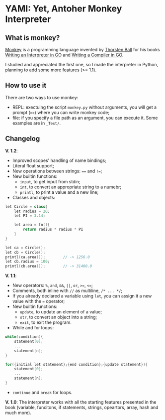 # YAMI: Yet, Antoher Monkey Interpreter

## What is monkey?

[Monkey](https://monkeylang.org) is a programming language invented by [Thorsten Ball](https://thorstenball.com) for his books [Writing an Interpreter in GO](https://interpreterbook.com) and [Writing a Compiler in GO](https://compilerbook.com).

I studied and appreciated the first one, so I made the interpreter in Python, planning to add some more features (>= 1.1). 

## How to use it

There are two ways to use monkey:
- REPL: exectuing the script `monkey.py` without arguments, you will get a prompt (`>>`) where you can write monkey code;
- file: if you specify a file path as an argument, you can execute it. Some examples are in `_Test/`.

## Changelog

**V. 1.2**: 
- Improved scopes' handling of name bindings;
- Literal float support;
- New operations between strings: `==` and `!=`;
- New builtin functions: 
    - `input`, to get input from stdin;
    - `int`, to convert an appropriate string to a numebr;
    - `printl`, to print a value and a new line;
- Classes and objects:
```c++
let Circle = class{
    let radius = 20;
    let PI = 3.14;

    let area = fn(){
        return radius * radius * PI
    }
}

let ca = Circle();
let cb = Circle();
printl(ca.area());        // -> 1256.0
let cb.radius = 100;
printl(cb.area());        // -> 31400.0
```


**V. 1.1**: 
- New operators: `%`, `and`, `&&`, `||`, `or`, `>=`, `<=`;
- Comments, both inline with `//` as multiline, `/* ... */`;
- If you already declared a variable using `let`, you can assign it a new value with the `=` operator;
- New builtin functions: 
    - `update`, to update an element of a value;
    - `str`, to convert an object into a string;
    - `exit`, to exit the program.
- While and for loops:
```c++
while(condition){
    statement[0];
    ...
    statement[n];
}

for({initial let statement};{end condition};{update statement}){
    statement[0];
    ...
    statement[n];
}
```
- `continue` and `break` for loops.

**V. 1.0**: 
The interpreter works with all the starting features presented in the book (variable, funcitons, if statements, strings, opeartors, array, hash and much more). 